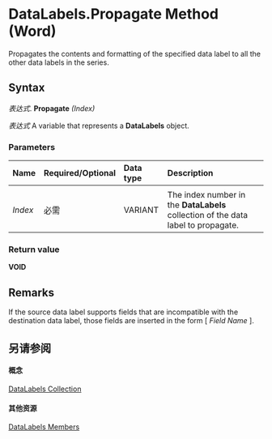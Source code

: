 
# DataLabels.Propagate Method (Word)

Propagates the contents and formatting of the specified data label to all the other data labels in the series.


## Syntax

 _表达式_. **Propagate** _(Index)_

 _表达式_ A variable that represents a **DataLabels** object.


### Parameters



|**Name**|**Required/Optional**|**Data type**|**Description**|
|:-----|:-----|:-----|:-----|
|||||
| _Index_|必需|VARIANT|The index number in the  **DataLabels** collection of the data label to propagate.|

### Return value

 **VOID**


## Remarks

If the source data label supports fields that are incompatible with the destination data label, those fields are inserted in the form [ _Field Name_ ].


## 另请参阅


#### 概念


[DataLabels Collection](a7676f18-b1f2-1e11-9489-863cb85c1669.md)
#### 其他资源


[DataLabels Members](http://msdn.microsoft.com/library/4b219908-2cdc-1c13-d243-b3a7c47c9987%28Office.15%29.aspx)